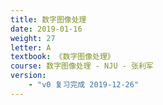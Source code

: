 ```yaml
---
title: 数字图像处理
date: 2019-01-16
weight: 27
letter: A
textbook: 《数字图像处理》
course: 数字图像处理 - NJU - 张利军
version:
    - "v0 复习完成 2019-12-26"
---
```


